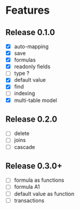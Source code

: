 # Features

## Release 0.1.0

- [x] auto-mapping
- [x] save
- [x] formulas
- [x] readonly fields
- [ ] type ?
- [x] default value
- [x] find
- [ ] indexing
- [x] multi-table model

## Release 0.2.0

- [ ] delete
- [ ] joins
- [ ] cascade

## Release 0.3.0+

- [ ] formula as functions
- [ ] formula A1
- [ ] default value as function
- [ ] transactions